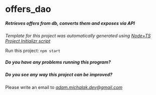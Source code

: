 # offers_dao

##### Retrieves offers from db, converts them and exposes via API

*Template for this project was automatically generated using [Node+TS Project Initializr script](https://github.com/michalakadam/Node_TS_Initializr)*

Run this project:
```npm start```


##### Do you have any problems running this program?
##### Do you see any way this project can be improved?
 Please write an email to *adam.michalak.dev@gmail.com*
